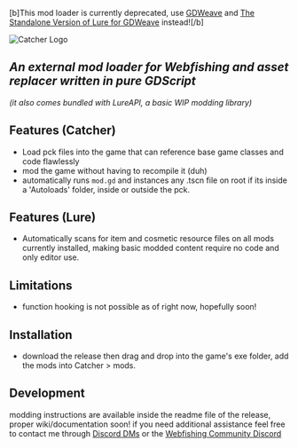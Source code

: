[b]This mod loader is currently deprecated, use [GDWeave]( https://github.com/NotNite/GDWeave) and [The Standalone Version of Lure for GDWeave](https://github.com/Sulayre/WebfishingLure) instead![/b]

![Catcher Logo](https://media.discordapp.net/attachments/1297300581102391296/1297300581274091573/image.png?ex=67156cd1&is=67141b51&hm=4ed4eac2f276cab12e12c0109edf850bb33a3283183d98907cd88e3b6f66b5b1&=&format=webp&quality=lossless)
## _An external mod loader for Webfishing and asset replacer written in pure GDScript_
_(it also comes bundled with LureAPI, a basic WIP modding library)_
## Features (Catcher)

- Load pck files into the game that can reference base game classes and code flawlessly
- mod the game without having to recompile it (duh)
- automatically runs ```mod.gd``` and instances any .tscn file on root if its inside a 'Autoloads' folder, inside or outside the pck.

## Features (Lure)

- Automatically scans for item and cosmetic resource files on all mods currently installed, making basic modded content require no code and only editor use.


## Limitations
- function hooking is not possible as of right now, hopefully soon!

## Installation

- download the release then drag and drop into the game's exe folder, add the mods into Catcher > mods.

## Development

modding instructions are available inside the readme file of the release, proper wiki/documentation soon!
if you need additional assistance feel free to contact me through [Discord DMs](https://discordapp.com/users/227822955994939402) or the [Webfishing Community Discord](https://discord.gg/webfishers)
